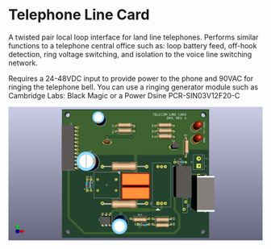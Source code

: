# Telephone Line Card

A twisted pair local loop interface for land line telephones. Performs similar functions to a telephone central office such as: loop battery feed, off-hook detection, ring voltage switching, and isolation to the voice line switching network.

Requires a 24-48VDC input to provide power to the phone and 90VAC for ringing the telephone bell. You can use a ringing generator module such as Cambridge Labs: Black Magic or a Power Dsine PCR-SIN03V12F20-C

![3DVIEW](Telephone_Line_Card-3DVIEW.png)